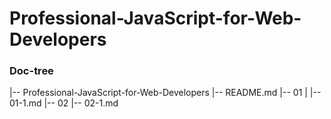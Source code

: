 # Professional-JavaScript-for-Web-Developers


### Doc-tree
|-- Professional-JavaScript-for-Web-Developers
    |-- README.md
    |-- 01
    |   |-- 01-1.md
    |-- 02
        |-- 02-1.md
